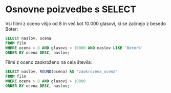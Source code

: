 # Osnovne poizvedbe s SELECT

Vsi filmi z oceno višjo od 8 in več kot 10.000 glasovi, ki se začnejo z besedo Boter:
```sql
SELECT naslov, ocena
FROM film
WHERE ocena > 8 AND glasovi > 10000 AND naslov LIKE 'Boter%'
ORDER BY ocena DESC, naslov;
```

Filmi z oceno zaokroženo na cela števila:
```sql
SELECT naslov, ROUND(ocena) AS 'zaokrozena_ocena'
FROM film
WHERE ocena > 8 AND glasovi > 10000
ORDER BY ocena DESC, naslov;
```